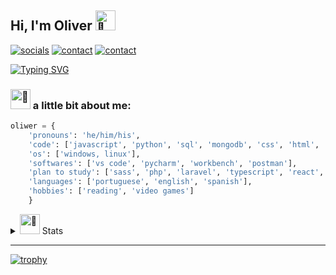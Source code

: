 ##  Hi, I'm Oliver <picture><source srcset="https://fonts.gstatic.com/s/e/notoemoji/latest/1f64c_1f3fb/512.webp" type="image/webp"><img src="https://fonts.gstatic.com/s/e/notoemoji/latest/1f64c_1f3fb/512.gif" alt="🙌" width="32" height="32"></picture>

[![socials](https://img.shields.io/badge/linkedin-oliverbenites-steelblue?style=plastic&logo=linkedin&logoColor=0077B5&labelColor=white "socials")](https://www.linkedin.com/in/oliverbenites/) 
[![contact](https://img.shields.io/badge/protonmail-darkslateblue?style=plastic&logo=protonmail&logoColor=darkslateblue&labelColor=white "socials")](mailto:olwrrb@protonmail.com") 
[![contact](https://img.shields.io/badge/gmail-firebrick?style=plastic&logo=gmail&logoColor=B22222&labelColor=white "socials")](mailto:benites.olivr@gmail.com.com")


[![Typing SVG](https://readme-typing-svg.demolab.com?font=Fira+Code&pause=1000&color=1986AC&center=true&vCenter=true&width=435&lines=Junior+Dev;Open+to+work+and+collaborate;Always+learning+something+new)](https://git.io/typing-svg)


### <picture><source srcset="https://fonts.gstatic.com/s/e/notoemoji/latest/1f331/512.webp" type="image/webp"><img src="https://fonts.gstatic.com/s/e/notoemoji/latest/1f331/512.gif" alt="🌱" width="32" height="32"></picture> a little bit about me:

```python
oliwer = {
    'pronouns': 'he/him/his', 
    'code': ['javascript', 'python', 'sql', 'mongodb', 'css', 'html', 'java'],
    'os': ['windows, linux'],
    'softwares': ['vs code', 'pycharm', 'workbench', 'postman'],
    'plan to study': ['sass', 'php', 'laravel', 'typescript', 'react', 'angular', 'vue', 'tailwind', 'flutter', 'lua', 'django', 'flask'],
    'languages': ['portuguese', 'english', 'spanish'],
    'hobbies': ['reading', 'video games']
    }
```

<details>
    <summary><picture><source srcset="https://fonts.gstatic.com/s/e/notoemoji/latest/1f680/512.webp" type="image/webp"><img src="https://fonts.gstatic.com/s/e/notoemoji/latest/1f680/512.gif" alt="🚀" width="32" height="32"></picture> Stats</summary> 

![Oliwer's GitHub stats](https://github-readme-stats.vercel.app/api?username=olwr&show_icons=true&theme=gotham)

[![Oliwer's wakatime stats](https://github-readme-stats.vercel.app/api/wakatime?username=olwr&layout=compact)](https://github.com/anuraghazra/github-readme-stats)

[![Top Langs](https://github-readme-stats.vercel.app/api/top-langs/?username=olwr&layout=compact)](https://github.com/anuraghazra/github-readme-stats)
</details>

***

[![trophy](https://github-profile-trophy.vercel.app/?username=olwr&theme=chalk&no-bg=true)](https://github.com/ryo-ma/github-profile-trophy)
